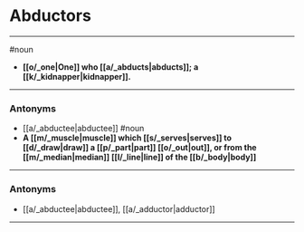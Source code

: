 # Abductors
---
#noun
- **[[o/_one|One]] who [[a/_abducts|abducts]]; a [[k/_kidnapper|kidnapper]].**
---
### Antonyms
- [[a/_abductee|abductee]]
#noun
- **A [[m/_muscle|muscle]] which [[s/_serves|serves]] to [[d/_draw|draw]] a [[p/_part|part]] [[o/_out|out]], or from the [[m/_median|median]] [[l/_line|line]] of the [[b/_body|body]]**
---
### Antonyms
- [[a/_abductee|abductee]], [[a/_adductor|adductor]]
---
